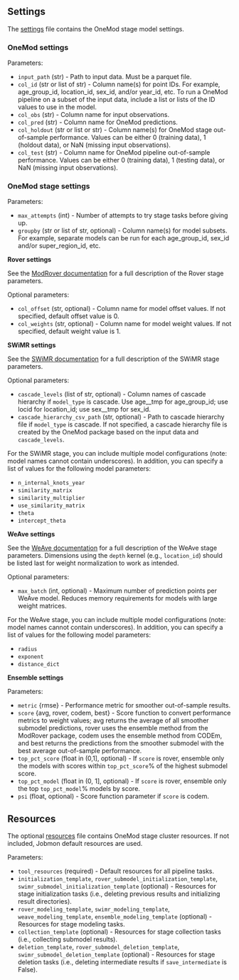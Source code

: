## Settings

The [settings](settings.yml) file contains the OneMod stage model settings.

### OneMod settings

Parameters:
- `input_path` (str) - Path to input data. Must be a parquet file.
- `col_id` (str or list of str) - Column name(s) for point IDs. For example, age_group_id, location_id, sex_id, and/or year_id, etc. To run a OneMod pipeline on a subset of the input data, include a list or lists of the ID values to use in the model.
- `col_obs` (str) - Column name for input observations.
- `col_pred` (str) - Column name for OneMod predictions.
- `col_holdout` (str or list or str) - Column name(s) for OneMod stage out-of-sample performance. Values can be either 0 (training data), 1 (holdout data), or NaN (missing input observations).
- `col_test` (str) - Column name for OneMod pipeline out-of-sample performance. Values can be either 0 (training data), 1 (testing data), or NaN (missing input observations).

### OneMod stage settings

Parameters:
- `max_attempts` (int) - Number of attempts to try stage tasks before giving up.
- `groupby` (str or list of str, optional) - Column name(s) for model subsets. For example, separate models can be run for each age_group_id, sex_id and/or super_region_id, etc.

**Rover settings**

See the [ModRover documentation](https://ihmeuw-msca.github.io/modrover/) for a full description of the Rover stage parameters. 

Optional parameters:
- `col_offset` (str, optional) - Column name for model offset values. If not specified, default offset value is 0.
- `col_weights` (str, optional) - Column name for model weight values. If not specified, default weight value is 1.

**SWiMR settings**

See the [SWiMR documentation](https://hub.ihme.washington.edu/display/MSCA/Similarity-Weighted+Meta-Regression+%28SWiMR%29+models) for a full description of the SWiMR stage parameters.

Optional parameters:
-  `cascade_levels` (list of str, optional) - Column names of cascade hierarchy if `model_type` is cascade. Use age__tmp for age_group_id; use locid for location_id; use sex__tmp for sex_id.
- `cascade_hierarchy_csv_path` (str, optional) - Path to cascade hierarchy file if `model_type` is cascade. If not specified, a cascade hierarchy file is created by the OneMod package based on the input data and `cascade_levels`.

For the SWiMR stage, you can include multiple model configurations (note: model names cannot contain underscores). In addition, you can specify a list of values for the following model parameters:
- `n_internal_knots_year`
- `similarity_matrix`
- `similarity_multiplier`
- `use_similarity_matrix`
- `theta`
- `intercept_theta`

**WeAve settings**

See the [WeAve documentation](https://ihmeuw-msca.github.io/weighted-average/) for a full description of the WeAve stage parameters. Dimensions using the `depth` kernel (e.g., `location_id`) should be listed last for weight normalization to work as intended.

Optional parameters:
- `max_batch` (int, optional) - Maximum number of prediction points per WeAve model. Reduces memory requirements for models with large weight matrices.

For the WeAve stage, you can include multiple model configurations (note: model names cannot contain underscores). In addition, you can specify a list of values for the following model parameters:
- `radius`
- `exponent`
- `distance_dict`

**Ensemble settings**

Parameters:
- `metric` {rmse} - Performance metric for smoother out-of-sample results.
- `score` {avg, rover, codem, best} - Score function to convert performance metrics to weight values; avg returns the average of all smoother submodel predictions, rover uses the ensemble method from the ModRover package, codem uses the ensemble method from CODEm, and best returns the predictions from the smoother submodel with the best average out-of-sample performance.
- `top_pct_score` (float in (0,1], optional) - If `score` is rover, ensemble only the models with scores within `top_pct_score`% of the highest submodel score.
- `top_pct_model` (float in (0, 1], optional) - If `score` is rover, ensemble only the top `top_pct_model`% models by score.
- `psi` (float, optional) - Score function parameter if `score` is codem.

## Resources

The optional [resources](resources.yml) file contains OneMod stage cluster resources. If not included, Jobmon default resources are used.

Parameters:
- `tool_resources` (required) - Default resources for all pipeline tasks.
- `initialization_template`, `rover_submodel_initialization_template`, `swimr_submodel_initialization_template` (optional) - Resources for stage initialization tasks (i.e., deleting previous results and initializing result directories).
- `rover_modeling_template`, `swimr_modeling_template`, `weave_modeling_template`, `ensemble_modeling_template` (optional) - Resources for stage modeling tasks.
- `collection_template` (optional) - Resources for stage collection tasks (i.e., collecting submodel results).
- `deletion_template`, `rover_submodel_deletion_template`, `swimr_submodel_deletion_template` (optional) - Resources for stage deletion tasks (i.e., deleting intermediate results if `save_intermediate` is False).
